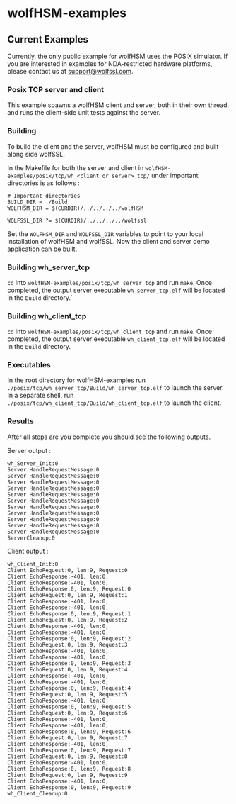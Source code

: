 # wolfHSM-examples

## Current Examples
Currently, the only public example for wolfHSM uses the POSIX simulator. If you are interested in examples for NDA-restricted hardware platforms, please contact us at support@wolfssl.com.

### Posix TCP server and client
This example spawns a wolfHSM client and server, both in their own thread, and runs the client-side unit tests against the server.

### Building
To build the client and the server, wolfHSM must be configured and built along side wolfSSL.

In the Makefile for both the server and client in `wolfHSM-examples/posix/tcp/wh_<client or server>_tcp/` under important directories is as follows :
```
# Important directories
BUILD_DIR = ./Build
WOLFHSM_DIR = $(CURDIR)/../../../../wolfHSM

WOLFSSL_DIR ?= $(CURDIR)/../../../../wolfssl
```

Set the `WOLFHSM_DIR` and `WOLFSSL_DIR` variables to point to your local installation of wolfHSM and wolfSSL. Now the client and server demo application can be built.

### Building wh_server_tcp
`cd` into `wolfHSM-examples/posix/tcp/wh_server_tcp` and run `make`. Once completed, the output server executable `wh_server_tcp.elf` will be located in the `Build` directory.`

### Building wh_client_tcp
`cd` into `wolfHSM-examples/posix/tcp/wh_client_tcp` and run `make`. Once completed, the output server executable `wh_client_tcp.elf` will be located in the `Build` directory.

### Executables
In the root directory for wolfHSM-examples run `./posix/tcp/wh_server_tcp/Build/wh_server_tcp.elf` to launch the server. In a separate shell, run `./posix/tcp/wh_client_tcp/Build/wh_client_tcp.elf` to launch the client.

### Results
After all steps are you complete you should see the following outputs.

Server output :
```
wh_Server_Init:0
Server HandleRequestMessage:0
Server HandleRequestMessage:0
Server HandleRequestMessage:0
Server HandleRequestMessage:0
Server HandleRequestMessage:0
Server HandleRequestMessage:0
Server HandleRequestMessage:0
Server HandleRequestMessage:0
Server HandleRequestMessage:0
Server HandleRequestMessage:0
Server HandleRequestMessage:0
ServerCleanup:0
```

Client output :
```
wh_Client_Init:0
Client EchoRequest:0, len:9, Request:0
Client EchoResponse:-401, len:0,
Client EchoResponse:-401, len:0,
Client EchoResponse:0, len:9, Request:0
Client EchoRequest:0, len:9, Request:1
Client EchoResponse:-401, len:0,
Client EchoResponse:-401, len:0,
Client EchoResponse:0, len:9, Request:1
Client EchoRequest:0, len:9, Request:2
Client EchoResponse:-401, len:0,
Client EchoResponse:-401, len:0,
Client EchoResponse:0, len:9, Request:2
Client EchoRequest:0, len:9, Request:3
Client EchoResponse:-401, len:0,
Client EchoResponse:-401, len:0,
Client EchoResponse:0, len:9, Request:3
Client EchoRequest:0, len:9, Request:4
Client EchoResponse:-401, len:0,
Client EchoResponse:-401, len:0,
Client EchoResponse:0, len:9, Request:4
Client EchoRequest:0, len:9, Request:5
Client EchoResponse:-401, len:0,
Client EchoResponse:0, len:9, Request:5
Client EchoRequest:0, len:9, Request:6
Client EchoResponse:-401, len:0,
Client EchoResponse:-401, len:0,
Client EchoResponse:0, len:9, Request:6
Client EchoRequest:0, len:9, Request:7
Client EchoResponse:-401, len:0,
Client EchoResponse:0, len:9, Request:7
Client EchoRequest:0, len:9, Request:8
Client EchoResponse:-401, len:0,
Client EchoResponse:0, len:9, Request:8
Client EchoRequest:0, len:9, Request:9
Client EchoResponse:-401, len:0,
Client EchoResponse:0, len:9, Request:9
wh_Client_Cleanup:0
```
